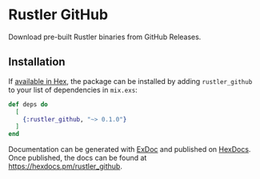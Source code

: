 # Rustler GitHub

Download pre-built Rustler binaries from GitHub Releases.

## Installation

If [available in Hex](https://hex.pm/docs/publish), the package can be installed
by adding `rustler_github` to your list of dependencies in `mix.exs`:

```elixir
def deps do
  [
    {:rustler_github, "~> 0.1.0"}
  ]
end
```

Documentation can be generated with [ExDoc](https://github.com/elixir-lang/ex_doc)
and published on [HexDocs](https://hexdocs.pm). Once published, the docs can
be found at <https://hexdocs.pm/rustler_github>.
